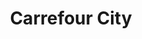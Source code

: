 ---
title: "Carrefour City"
url: /rennes/carrefour-city-boulevard-leon-bourgeois/
shop: Supermarkt
---